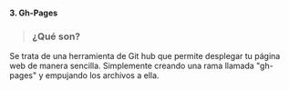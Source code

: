  #### 3. Gh-Pages 

> ### ¿Qué son?
  Se trata de una herramienta de Git hub que permite desplegar tu página web de manera sencilla. Simplemente creando una rama llamada "gh-pages" y empujando los archivos a ella.
